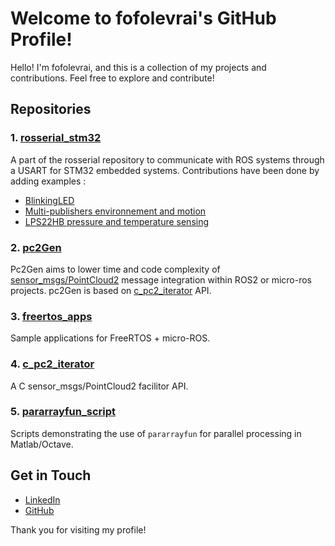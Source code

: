 # Welcome to fofolevrai's GitHub Profile!

Hello! I'm fofolevrai, and this is a collection of my projects and contributions. Feel free to explore and contribute!

## Repositories

### 1. [rosserial_stm32](https://github.com/fofolevrai)
A part of the rosserial repository to communicate with ROS systems through a USART for STM32 embedded systems. Contributions have been done by adding examples :
* [BlinkingLED](https://github.com/fofolevrai/rosserial_stm32/tree/master/src/ros_lib/examples/BlinkingLED)
* [Multi-publishers environnement and motion](https://github.com/fofolevrai/rosserial_stm32/tree/master/src/ros_lib/examples/Multi-publishers_Environnement%26Motion)
* [LPS22HB pressure and temperature sensing](https://github.com/fofolevrai/rosserial_stm32/tree/master/src/ros_lib/examples/Pressure%26Temperature)

### 2. [pc2Gen](https://github.com/fofolevrai/pc2Gen)
Pc2Gen aims to lower time and code complexity of [sensor_msgs/PointCloud2](https://docs.ros.org/en/ros2_packages/rolling/api/sensor_msgs/interfaces/msg/PointCloud2.html) message integration within ROS2 or micro-ros projects.
pc2Gen is based on [c_pc2_iterator](https://github.com/fofolevrai/c_pc2_iterator) API.


### 3. [freertos_apps](https://github.com/fofolevrai)
Sample applications for FreeRTOS + micro-ROS.

### 4. [c_pc2_iterator](https://github.com/fofolevrai/c_pc2_iterator)
A C sensor_msgs/PointCloud2 facilitor API.

### 5. [pararrayfun_script](https://github.com/fofolevrai)
Scripts demonstrating the use of `pararrayfun` for parallel processing in Matlab/Octave.

## Get in Touch

- [LinkedIn](https://www.linkedin.com/in/fossaert/)
- [GitHub](https://github.com/fofolevrai)

Thank you for visiting my profile!